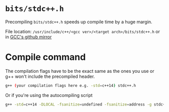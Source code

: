 # `bits/stdc++.h`
Precompiling `bits/stdc++.h` speeds up compile time by a huge margin.

File location: `/usr/include/c++/<gcc ver>/<target arch>/bits/stdc++.h` or in [GCC's github mirror](https://github.com/gcc-mirror/gcc/blob/master/libstdc%2B%2B-v3/include/precompiled/stdc%2B%2B.h)

# Compile command
The compilation flags have to be the exact same as the ones you use or g++ won't include the precompiled header.
```sh
g++ (your compilation flags here e.g. -std=c++14) stdc++.h
```
Or if you're using the autocompiling script
```sh
g++ -std=c++14 -DLOCAL -fsanitize=undefined -fsanitize=address -g stdc++.h
```
